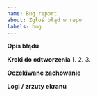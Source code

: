 ```yaml
---
name: Bug report
about: Zgłoś błąd w repo
labels: bug
---
```


**Opis błędu**

**Kroki do odtworzenia**
1.
2.
3.

**Oczekiwane zachowanie**

**Logi / zrzuty ekranu**
